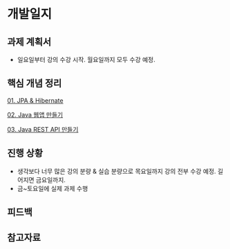 # 개발일지

## 과제 계획서
- 일요일부터 강의 수강 시작. 월요일까지 모두 수강 예정.

## 핵심 개념 정리

[01. JPA & Hibernate](./resources/markdown-1.md)

[02. Java 웹앱 만들기](./resources/markdown-2.md)

[03. Java REST API 만들기](./resources/markdown-3.md)

## 진행 상황

- 생각보다 너무 많은 강의 분량 & 실습 분량으로 목요일까지 강의 전부 수강 예정. 길어지면 금요일까지.
- 금~토요일에 실제 과제 수행

## 피드백

## 참고자료
